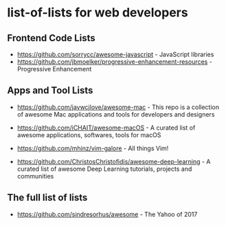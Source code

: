 # list-of-lists for web developers

## Frontend Code Lists
- https://github.com/sorrycc/awesome-javascript - JavaScript libraries
- https://github.com/jbmoelker/progressive-enhancement-resources - Progressive Enhancement

## Apps and Tool Lists
- https://github.com/jaywcjlove/awesome-mac - This repo is a collection of awesome Mac applications and tools for developers and designers
- https://github.com/iCHAIT/awesome-macOS - A curated list of awesome applications, softwares, tools for macOS

- https://github.com/mhinz/vim-galore - All things Vim!
- https://github.com/ChristosChristofidis/awesome-deep-learning - A curated list of awesome Deep Learning tutorials, projects and communities

## The full list of lists
- https://github.com/sindresorhus/awesome - The Yahoo of 2017



